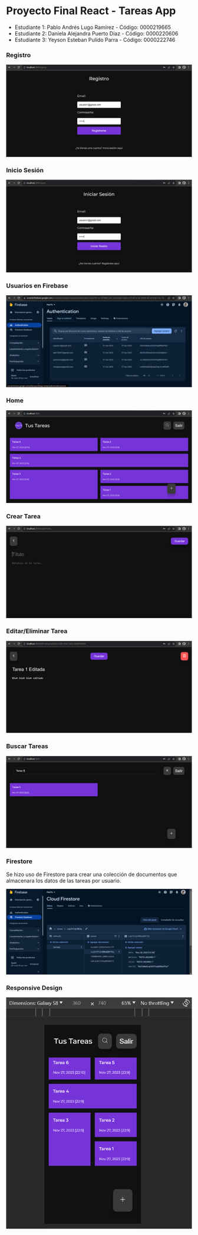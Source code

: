 # Proyecto Final React - Tareas App #

* Estudiante 1: Pablo Andrés Lugo Ramírez - Código: 0000219665
* Estudiante 2: Daniela Alejandra Puerto Díaz - Código: 0000220606
* Estudiante 3: Yeyson Esteban Pulido Parra - Código: 0000222746

### Registro ###

![Alt text](Registro.png)

### Inicio Sesión ###

![Alt text](InicioSesion.png)

### Usuarios en Firebase ###

![Alt text](UsuariosFirebase.png)

### Home ###

![Alt text](Home.png)

### Crear Tarea ###

![Alt text](CrearTarea.png)

### Editar/Eliminar Tarea ###

![Alt text](EditarEliminarTarea.png)

### Buscar Tareas ###

![Alt text](BuscarTarea.png)

### Firestore ###

Se hizo uso de Firestore para crear una colección de documentos que almacenara los datos de las tareas por usuario.

![Alt text](Firestore.png)

### Responsive Design ###

![Alt text](Responsive.png)